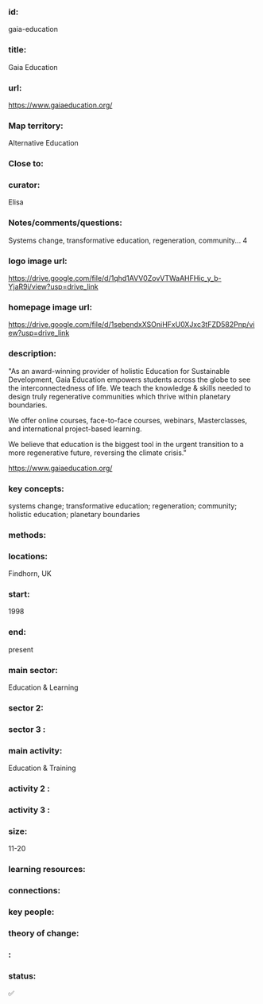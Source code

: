 ### id: 
  gaia-education
### title: 
  Gaia Education
### url: 
  https://www.gaiaeducation.org/
### Map territory: 
  Alternative Education
### Close to: 
  
### curator: 
  Elisa
### Notes/comments/questions: 
  Systems change, transformative education, regeneration, community... 4
### logo image url: 
  https://drive.google.com/file/d/1qhd1AVV0ZovVTWaAHFHic_y_b-YjaR9i/view?usp=drive_link
### homepage image url: 
  https://drive.google.com/file/d/1sebendxXSOniHFxU0XJxc3tFZD582Pnp/view?usp=drive_link
### description: 
  "As an award-winning provider of holistic Education for Sustainable Development, Gaia Education empowers students across the globe to see the interconnectedness of life. We teach the knowledge & skills needed to design truly regenerative communities which thrive within planetary boundaries.

We offer online courses, face-to-face courses, webinars, Masterclasses, and international project-based learning. 

We believe that education is the biggest tool in the urgent transition to a more regenerative future, reversing the climate crisis."

https://www.gaiaeducation.org/
### key concepts: 
  systems change; transformative education; regeneration; community; holistic education; planetary boundaries
### methods: 
  
### locations: 
  Findhorn, UK
### start: 
  1998
### end: 
  present
### main sector: 
  Education & Learning
### sector 2: 
  
### sector 3 : 
  
### main activity: 
  Education & Training
### activity 2 : 
  
### activity 3 : 
  
### size: 
  11-20
### learning resources: 
  
### connections: 
  
### key people: 
  
### theory of change: 
  
### : 
  
### status: 
  ✅
